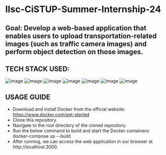 # IIsc-CiSTUP-Summer-Internship-24
## Goal: Develop a web-based application that enables users to upload transportation-related images (such as traffic camera images) and perform object detection on those images.
## TECH STACK USED: 
![image](https://github.com/subash-ghub/IIsc---CiSTUP-Summer-Internship-24/assets/104593776/7191564c-cbee-4cea-a643-da691febcf76) ![image](https://github.com/subash-ghub/IIsc---CiSTUP-Summer-Internship-24/assets/104593776/bf46f6c2-a307-4bb9-8ee6-43f725713d09) ![image](https://github.com/subash-ghub/IIsc---CiSTUP-Summer-Internship-24/assets/104593776/639ca88b-92f8-4b09-a458-97744db18d9b) ![image](https://github.com/subash-ghub/IIsc---CiSTUP-Summer-Internship-24/assets/104593776/fb2b1379-7ad3-436c-ac68-67be12eaf08b) ![image](https://github.com/subash-ghub/IIsc---CiSTUP-Summer-Internship-24/assets/104593776/e85773e4-55d7-453f-92c0-e75f2b46bac8) ![image](https://github.com/subash-ghub/IIsc---CiSTUP-Summer-Internship-24/assets/104593776/7cc0c605-0566-4946-a77d-cca8aedc7fe1) ![image](https://github.com/subash-ghub/IIsc---CiSTUP-Summer-Internship-24/assets/104593776/49b39241-ba7f-4c58-ad82-e4b36f05abdd)




 
 



## USAGE GUIDE
- Download and install Docker from the official website: https://www.docker.com/get-started
- Clone this repository.
- Navigate to the root directory of the cloned repository.
- Run the below command to build and start the Docker containers: <br>
  docker-compose up --build
- After running, we can access the web application in our browser at http://localhost:3000.
